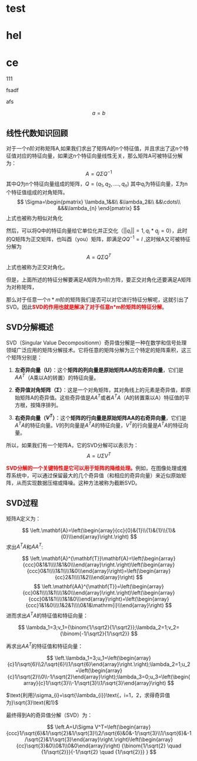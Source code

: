 # test

# hel

# ce


111 

 fsadf


  afs


$$a=b$$


## 线性代数知识回顾

对于一个n阶对称矩阵A,如果我们求出了矩阵A的n个特征值，并且求出了这n个特征值对应的特征向量，如果这n个特征向量线性无关，那么矩阵A可被特征分解为：
$$A = Q Σ Q^{-1}$$
其中$Q$为n个特征向量组成的矩阵，$Q = (q_{1},q_{2},….,q_{n})$ 其中$q_{i}$为特征向量，Σ为n个特征值组成的对角矩阵。
$$
\Sigma=\begin{pmatrix}
\lambda_1&&\\
&\lambda_2&\\
&&\cdots\\
&&&\lambda_{n} \end{pmatrix}
$$
上式也被称为相似对角化

然后，可以将Q中的特征向量给它单位化并正交化（$||q_{i}|| = 1,q_{i}*q_{j} = 0$），此时的Q矩阵为正交矩阵，也叫酉（you）矩阵，即满足$QQ^{-1}=I$ ,这时候A又可被特征分解为$$A = Q Σ Q^{T}$$
上式也被称为正交对角化。

但是，上面所述的特征分解要满足A矩阵为n阶方阵，要正交对角化还要满足A矩阵为对称矩阵，

那么对于任意一个$n*m$阶的矩阵我们是否可以对它进行特征分解呢，这就引出了SVD。因此<font color='red'><b>SVD的作用也就是解决了对于任意n*m阶矩阵的特征分解</b></font>。

## SVD分解概述

SVD（Singular Value Decompositionm）奇异值分解是一种在数学和信号处理领域广泛应用的矩阵分解技术。它将任意的矩阵分解为三个特定的矩阵乘积，这三个矩阵分别是：

1. **左奇异向量（U）**：这个**矩阵的列向量是原始矩阵AA的左奇异向量**，它们是$AA^T$（A乘以A的转置）的特征向量。

2. **奇异值对角矩阵（Σ）**：这是一个对角矩阵，其对角线上的元素是奇异值，即原始矩阵A的奇异值。这些奇异值是$AA^T$或者$A^TA$（A的转置乘以A）特征值的平方根，按降序排列。

3. **右奇异向量（$V^T$）**：这个**矩阵的行向量是原始矩阵AA的右奇异向量**，它们是$A^TA$的特征向量。$V$的列向量是$A^TA$的特征向量，$V^T$的行向量是$A^TA$的特征向量。

所以，如果我们有一个矩阵A，它的SVD分解可以表示为：
$$ A = UΣV^T $$

<font color='red'><b>SVD分解的一个关键特性是它可以用于矩阵的降维处理。</b></font>例如，在图像处理或推荐系统中，可以通过保留最大的几个奇异值（和相应的奇异向量）来近似原始矩阵，从而实现数据压缩或降噪。这种方法被称为截断SVD。

## SVD过程

矩阵A定义为：

$$
\left.\mathbf{A}=\left(\begin{array}{cc}{0}&{1}\\{1}&{1}\\{1}&{0}\\\end{array}\right.\right)
$$
求出$A^TA$和$AA^T$:

$$
\left.\mathbf{A}^{\mathbf{T}}\mathbf{A}=\left(\begin{array}{ccc}0&1&1\\\\1&1&0\\\end{array}\right.\right)\left(\begin{array}{ccc}0&1\\\\1&1\\\\1&0\\\end{array}\right)=\left(\begin{array}{cc}2&1\\\\1&2\\\end{array}\right)
$$
$$
\left.\mathbf{AA}^{\mathbf{T}}=\left(\begin{array}{cc}0&1\\\\1&1\\\\1&0\\\end{array}\right.\right)\left(\begin{array}{ccc}0&1&1\\\\1&1&0\\\end{array}\right)=\left(\begin{array}{ccc}1&1&0\\\\1&2&1\\\\0&1&\mathrm{i}\\\end{array}\right)
$$
进而求出$A^TA$的特征值和特征向量：

$$
\lambda_1=3;v_1={\binom{1/\sqrt2}{1/\sqrt2}};\lambda_2=1;v_2={\binom{-1/\sqrt2}{1/\sqrt2}}
$$

再求出$AA^T$的特征值和特征向量：

$$
\left.\lambda_1=3;u_1=\left(\begin{array}{c}1/\sqrt{6}\\2/\sqrt{6}\\1/\sqrt{6}\end{array}\right.\right);\lambda_2=1;u_2=\left(\begin{array}{c}1/\sqrt{2}\\0\\-1/\sqrt{2}\end{array}\right);\lambda_3=0;u_3=\left(\begin{array}{c}1/\sqrt{3}\\-1/\sqrt{3}\\1/\sqrt{3}\end{array}\right)
$$

$\text{利用}\sigma_{i}=\sqrt{\lambda_{i}}\text{，i=1，2，求得奇异值为}\sqrt{3}\text{和1}$

最终得到A的奇异值分解（SVD）为：

$$
\left.A=U\Sigma V^T=\left(\begin{array}{ccc}1/\sqrt{6}&1/\sqrt{2}&1/\sqrt{3}\\2/\sqrt{6}&0&-1/\sqrt{3}\\1/\sqrt{6}&-1/\sqrt{2}&1/\sqrt{3}\end{array}\right.\right)\left(\begin{array}{cc}\sqrt{3}&0\\0&1\\0&0\end{array}\right) {\binom{1/\sqrt{2} \quad {1/\sqrt{2}}}{-1/\sqrt{2} \quad {1/\sqrt{2}}} }
$$